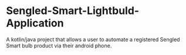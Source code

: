 # Sengled-Smart-Lightbuld-Application
A kotlin/java project that allows a user to automate a registered Sengled Smart bulb product via their android phone.

